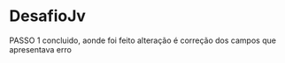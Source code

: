 # DesafioJv
PASSO 1 concluido, aonde foi feito alteração é correção dos campos que apresentava erro 
